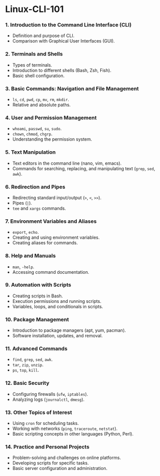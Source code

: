 # Linux-CLI-101

### 1. **Introduction to the Command Line Interface (CLI)**

- Definition and purpose of CLI.
- Comparison with Graphical User Interfaces (GUI).

### 2. **Terminals and Shells**

- Types of terminals.
- Introduction to different shells (Bash, Zsh, Fish).
- Basic shell configuration.

### 3. **Basic Commands: Navigation and File Management**

- `ls`, `cd`, `pwd`, `cp`, `mv`, `rm`, `mkdir`.
- Relative and absolute paths.

### 4. **User and Permission Management**

- `whoami`, `passwd`, `su`, `sudo`.
- `chown`, `chmod`, `chgrp`.
- Understanding the permission system.

### 5. **Text Manipulation**

- Text editors in the command line (nano, vim, emacs).
- Commands for searching, replacing, and manipulating text (`grep`, `sed`, `awk`).

### 6. **Redirection and Pipes**

- Redirecting standard input/output (`>`, `<`, `>>`).
- Pipes (`|`).
- `tee` and `xargs` commands.

### 7. **Environment Variables and Aliases**

- `export`, `echo`.
- Creating and using environment variables.
- Creating aliases for commands.

### 8. **Help and Manuals**

- `man`, `-help`.
- Accessing command documentation.

### 9. **Automation with Scripts**

- Creating scripts in Bash.
- Execution permissions and running scripts.
- Variables, loops, and conditionals in scripts.

### 10. **Package Management**

- Introduction to package managers (apt, yum, pacman).
- Software installation, updates, and removal.

### 11. **Advanced Commands**

- `find`, `grep`, `sed`, `awk`.
- `tar`, `zip`, `unzip`.
- `ps`, `top`, `kill`.

### 12. **Basic Security**

- Configuring firewalls (`ufw`, `iptables`).
- Analyzing logs (`journalctl`, `dmesg`).

### 13. **Other Topics of Interest**

- Using `cron` for scheduling tasks.
- Working with networks (`ping`, `traceroute`, `netstat`).
- Basic scripting concepts in other languages (Python, Perl).

### 14. **Practice and Personal Projects**

- Problem-solving and challenges on online platforms.
- Developing scripts for specific tasks.
- Basic server configuration and administration.
